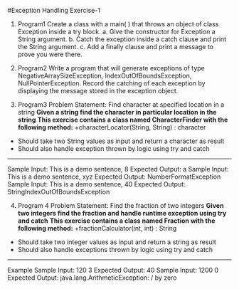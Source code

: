 #Exception Handling Exercise-1

1. Program1
Create a class with a main( ) that throws an object of class Exception inside a try block.
a. Give the constructor for Exception a String argument.
b. Catch the exception inside a catch clause and print the String argument.
c. Add a finally clause and print a message to prove you were there.

2. Program2
Write a program that will generate exceptions of type NegativeArraySizeException,
IndexOutOfBoundsException, NullPointerException. Record the catching of each
exception by displaying the message stored in the exception object.

3. Program3
Problem Statement: Find character at specified location in a string
**Given a string find the character in particular location in the string**
**This exercise contains a class named CharacterFinder with the following method:**
+characterLocator(String, String) : character
- Should take two String values as input and return a character as result
- Should also handle exception thrown by logic using try and catch
--------------------------------------------------------
Sample Input:
This is a demo sentence, 8
Expected Output:
a
Sample Input:
This is a demo sentence, xyz
Expected Output:
NumberFormatException
Sample Input:
This is a demo sentence, 40
Expected Output:
StringIndexOutOfBoundsException

4. Program 4
Problem Statement: Find the fraction of two integers
**Given two integers find the fraction and handle runtime exception using try and
catch**
**This exercise contains a class named Fraction with the following method:**
+fractionCalculator(int, int) : String
- Should take two integer values as input and return a string as result
- Should also handle exceptions thrown by logic using try and catch
--------------------------------------------------------
Example
Sample Input:
120 3
Expected Output:
40
Sample Input:
1200 0
Expected Output:
java.lang.ArithmeticException: / by zero